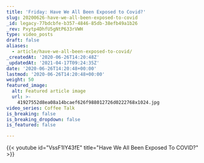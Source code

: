```yaml
---
title: 'Friday: Have We All Been Exposed to Covid?'
slug: 20200626-have-we-all-been-exposed-to-covid
_id: legacy-77bdcbfe-b357-4846-85db-38efb49a1b26
_rev: Pxytp4DhfU5gNtP633rVWH
type: video_posts
draft: false
aliases:
  - article/have-we-all-been-exposed-to-covid/
_createdAt: '2020-06-26T14:20:48Z'
_updatedAt: '2021-04-17T09:24:35Z'
date: '2020-06-26T14:20:48+00:00'
lastmod: '2020-06-26T14:20:48+00:00'
weight: 50
featured_image:
  alt: Featured article image
  url: >-
    41927552d8ea08a14bcaef626f988012726d0222768x1024.jpg
video_series: Coffee Talk
is_breaking: false
is_breaking_dropdown: false
is_featured: false

---
```

{{< youtube id="VssF1IY43fE" title="Have We All Been Exposed To COVID?" >}}